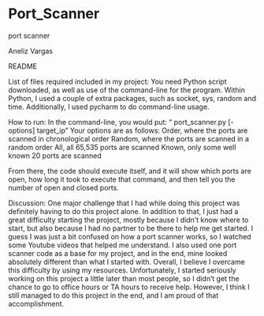 # Port_Scanner
port scanner


Aneliz Vargas

README

List of files required included in my project:
You need Python script downloaded, as well as use of the command-line for the program. Within Python, I used a couple of extra packages, such as socket, sys, random and time. Additionally, I used pycharm to do command-line usage.

How to run:
In the command-line, you would put: 
“ port_scanner.py [-options] target_ip”
Your options are as follows:
Order, where the ports are scanned in chronological order
 Random, where the ports are scanned in a random order
All, all 65,535 ports are scanned
Known, only some well known 20 ports are scanned

From there, the code should execute itself, and it will show which ports are open, how long it took to execute that command, and then tell you the number of open and closed ports. 

Discussion:
One major challenge that I had while doing this project was definitely having to do this project alone. In addition to that, I just had a great difficulty starting the project, mostly because I didn’t know where to start, but also because I had no partner to be there to help me get started. I guess I was just a bit confused on how a port scanner works, so I watched some Youtube videos that helped me understand. I also used one port scanner code as a base for my project, and in the end, mine looked absolutely different than what I started with. Overall, I believe I overcame this difficulty by using my resources. Unfortunately, I started seriously working on this project a little later than most people, so I didn’t get the chance to go to office hours or TA hours to receive help. However, I think I still managed to do this project in the end, and I am proud of that accomplishment. 
